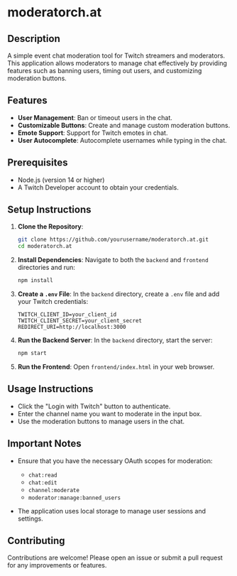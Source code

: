 # moderatorch.at

## Description
A simple event chat moderation tool for Twitch streamers and moderators. This application allows moderators to manage chat effectively by providing features such as banning users, timing out users, and customizing moderation buttons.

## Features
- **User Management**: Ban or timeout users in the chat.
- **Customizable Buttons**: Create and manage custom moderation buttons.
- **Emote Support**: Support for Twitch emotes in chat.
- **User Autocomplete**: Autocomplete usernames while typing in the chat.

## Prerequisites
- Node.js (version 14 or higher)
- A Twitch Developer account to obtain your credentials.

## Setup Instructions
1. **Clone the Repository**:
   ```bash
   git clone https://github.com/yourusername/moderatorch.at.git
   cd moderatorch.at
   ```

2. **Install Dependencies**:
   Navigate to both the `backend` and `frontend` directories and run:
   ```bash
   npm install
   ```

3. **Create a `.env` File**:
   In the `backend` directory, create a `.env` file and add your Twitch credentials:
   ```
   TWITCH_CLIENT_ID=your_client_id
   TWITCH_CLIENT_SECRET=your_client_secret
   REDIRECT_URI=http://localhost:3000
   ```

4. **Run the Backend Server**:
   In the `backend` directory, start the server:
   ```bash
   npm start
   ```

5. **Run the Frontend**:
   Open `frontend/index.html` in your web browser.

## Usage Instructions
- Click the "Login with Twitch" button to authenticate.
- Enter the channel name you want to moderate in the input box.
- Use the moderation buttons to manage users in the chat.

## Important Notes
- Ensure that you have the necessary OAuth scopes for moderation:
  - `chat:read`
  - `chat:edit`
  - `channel:moderate`
  - `moderator:manage:banned_users`

- The application uses local storage to manage user sessions and settings.

## Contributing
Contributions are welcome! Please open an issue or submit a pull request for any improvements or features.

